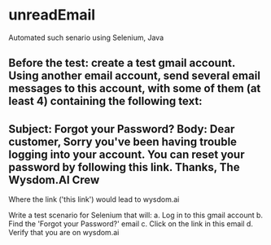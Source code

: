 # unreadEmail

Automated such senario using Selenium, Java


Before the test: create a test gmail account.
Using another email account, send several email messages to this account, with some of them (at least 4) containing the following text:
------------------------
Subject: Forgot your Password?
Body: Dear customer,
Sorry you've been having trouble logging into your account. You can reset your password by following this link.
Thanks,
The Wysdom.AI Crew
---------------------
Where the link ('this link') would lead to wysdom.ai 

Write a test scenario for Selenium that will:
a. Log in to this gmail account
b. Find the 'Forgot your Password?' email
c. Click on the link in this email
d. Verify that you are on wysdom.ai

